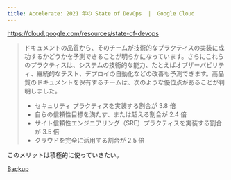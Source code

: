 ```yaml
---
title: Accelerate: 2021 年の State of DevOps  |  Google Cloud
---
```


https://cloud.google.com/resources/state-of-devops

> ドキュメントの品質から、そのチームが技術的なプラクティスの実装に成功するかどうかを予測できることが明らかになっています。さらにこれらのプラクティスは、システムの技術的な能力、たとえばオブザーバビリティ、継続的なテスト、デプロイの自動化などの改善も予測できます。高品質のドキュメントを保有するチームは、次のような優位点があることが判明しました。
>
> - セキュリティ プラクティスを実装する割合が 3.8 倍
> - 自らの信頼性目標を満たす、または超える割合が 2.4 倍
> - サイト信頼性エンジニアリング（SRE）プラクティスを実装する割合が 3.5 倍
> - クラウドを完全に活用する割合が 2.5 倍

このメリットは積極的に使っていきたい。

[Backup](https://mryhryki.com/file/202304130842-QdmX-fEbOhKT080CfxiskKFimKHeGxOrh63K9OxQ1w4.html)
